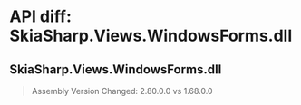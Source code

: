 # API diff: SkiaSharp.Views.WindowsForms.dll

## SkiaSharp.Views.WindowsForms.dll

> Assembly Version Changed: 2.80.0.0 vs 1.68.0.0

